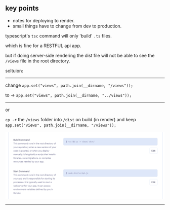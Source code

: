 ## key points

- notes for deploying to render.
- small things have to change from dev to production.

typescript's `tsc` command will only 'build' `.ts` files.

which is fine for a RESTFUL api app.

but if doing server-side rendering the dist file will not be able to see the `/views` file in the root directory.

soltuion:

---

change `app.set("views", path.join(__dirname, "/views"));`

to -> `app.set("views", path.join(__dirname, "../views"));`

---

or

`cp -r` the `/views` folder into `/dist` on build (in render) and keep `app.set("views", path.join(__dirname, "/views"));`

![build-start-commands](../images/build-start-commands-render-ts-express-serverside-rendering.png)

---
